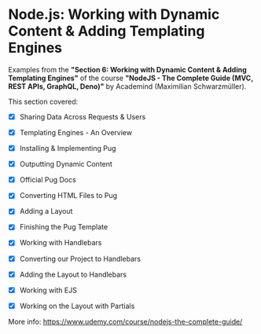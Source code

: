# Node.js: Working with Dynamic Content & Adding Templating Engines

Examples from the **"Section 6: Working with Dynamic Content & Adding Templating Engines"** of the course **"NodeJS - The Complete Guide (MVC, REST APIs, GraphQL, Deno)"** by Academind (Maximilian Schwarzmüller).

This section covered:

- [x] Sharing Data Across Requests & Users
- [x] Templating Engines - An Overview
- [x] Installing & Implementing Pug
- [x] Outputting Dynamic Content
- [x] Official Pug Docs
- [x] Converting HTML Files to Pug
- [x] Adding a Layout
- [x] Finishing the Pug Template
- [x] Working with Handlebars
- [x] Converting our Project to Handlebars
- [x] Adding the Layout to Handlebars
- [x] Working with EJS
- [x] Working on the Layout with Partials


More info: https://www.udemy.com/course/nodejs-the-complete-guide/
